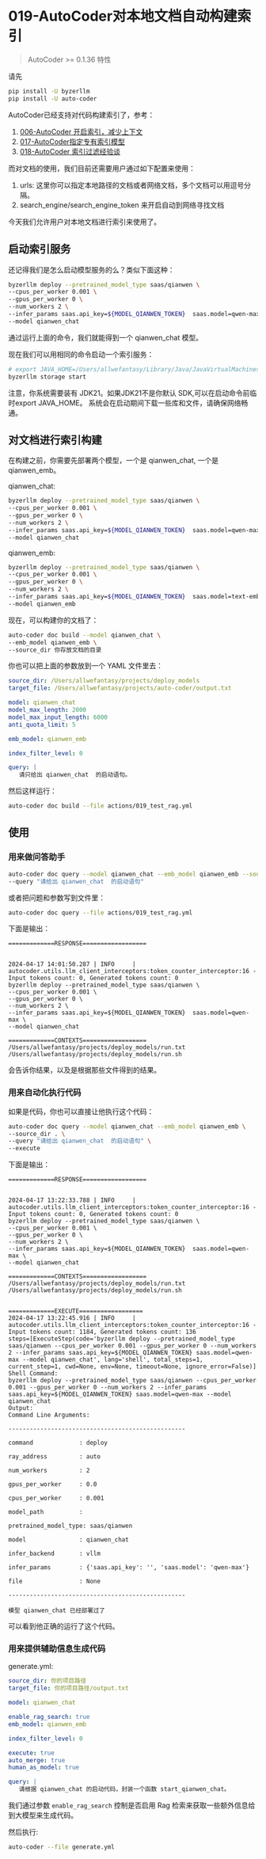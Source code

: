 # 019-AutoCoder对本地文档自动构建索引

> AutoCoder >= 0.1.36 特性

请先

```bash
pip install -U byzerllm
pip install -U auto-coder
```

AutoCoder已经支持对代码构建索引了，参考：

1. [006-AutoCoder 开启索引，减少上下文](006-AutoCoder%20%E5%BC%80%E5%90%AF%E7%B4%A2%E5%BC%95%EF%BC%8C%E5%87%8F%E5%B0%91%E4%B8%8A%E4%B8%8B%E6%96%87.md)
2. [017-AutoCoder指定专有索引模型](017-AutoCoder%E6%8C%87%E5%AE%9A%E4%B8%93%E6%9C%89%E7%B4%A2%E5%BC%95%E6%A8%A1%E5%9E%8B.md)
3. [018-AutoCoder 索引过滤经验谈](018-AutoCoder%20索引过滤经验谈.md)

而对文档的使用，我们目前还需要用户通过如下配置来使用：

1. urls: 这里你可以指定本地路径的文档或者网络文档，多个文档可以用逗号分隔。
2. search_engine/search_engine_token 来开启自动到网络寻找文档

今天我们允许用户对本地文档进行索引来使用了。

## 启动索引服务

还记得我们是怎么启动模型服务的么？类似下面这种：

```bash
byzerllm deploy --pretrained_model_type saas/qianwen \
--cpus_per_worker 0.001 \
--gpus_per_worker 0 \
--num_workers 2 \
--infer_params saas.api_key=${MODEL_QIANWEN_TOKEN}  saas.model=qwen-max \
--model qianwen_chat
```


通过运行上面的命令，我们就能得到一个 qianwen_chat 模型。

现在我们可以用相同的命令启动一个索引服务：

```bash
# export JAVA_HOME=/Users/allwefantasy/Library/Java/JavaVirtualMachines/openjdk-21/Contents/Home
byzerllm storage start
```

注意，你系统需要装有 JDK21。如果JDK21不是你默认 SDK,可以在启动命令前临时export JAVA_HOME。
系统会在启动期间下载一些库和文件，请确保网络畅通。

## 对文档进行索引构建

在构建之前，你需要先部署两个模型，一个是 qianwen_chat, 一个是qianwen_emb。 

qianwen_chat:

```bash
byzerllm deploy --pretrained_model_type saas/qianwen \
--cpus_per_worker 0.001 \
--gpus_per_worker 0 \
--num_workers 2 \
--infer_params saas.api_key=${MODEL_QIANWEN_TOKEN}  saas.model=qwen-max \
--model qianwen_chat
```

qianwen_emb:

```bash
byzerllm deploy --pretrained_model_type saas/qianwen \
--cpus_per_worker 0.001 \
--gpus_per_worker 0 \
--num_workers 2 \
--infer_params saas.api_key=${MODEL_QIANWEN_TOKEN}  saas.model=text-embedding-v2 \
--model qianwen_emb
```

现在，可以构建你的文档了：

```bash
auto-coder doc build --model qianwen_chat \
--emb_model qianwen_emb \
--source_dir 你存放文档的目录
```

你也可以把上面的参数放到一个 YAML 文件里去：

```yaml
source_dir: /Users/allwefantasy/projects/deploy_models
target_file: /Users/allwefantasy/projects/auto-coder/output.txt 

model: qianwen_chat
model_max_length: 2000
model_max_input_length: 6000
anti_quota_limit: 5

emb_model: qianwen_emb

index_filter_level: 0

query: |   
   请只给出 qianwen_chat  的启动语句。   
```

然后这样运行：

```bash
auto-coder doc build --file actions/019_test_rag.yml 
```

## 使用

### 用来做问答助手

```bash
auto-coder doc query --model qianwen_chat --emb_model qianwen_emb --source_dir . \
--query "请给出 qianwen_chat  的启动语句"
```
或者把问题和参数写到文件里：

```bash
auto-coder doc query --file actions/019_test_rag.yml 
```

下面是输出：

```
=============RESPONSE==================


2024-04-17 14:01:50.287 | INFO     | autocoder.utils.llm_client_interceptors:token_counter_interceptor:16 - Input tokens count: 0, Generated tokens count: 0
byzerllm deploy --pretrained_model_type saas/qianwen \
--cpus_per_worker 0.001 \
--gpus_per_worker 0 \
--num_workers 2 \
--infer_params saas.api_key=${MODEL_QIANWEN_TOKEN}  saas.model=qwen-max \
--model qianwen_chat

=============CONTEXTS==================
/Users/allwefantasy/projects/deploy_models/run.txt
/Users/allwefantasy/projects/deploy_models/run.sh
```
会告诉你结果，以及是根据那些文件得到的结果。

### 用来自动化执行代码

如果是代码，你也可以直接让他执行这个代码：

```bash
auto-coder doc query --model qianwen_chat --emb_model qianwen_emb \
--source_dir . \
--query "请给出 qianwen_chat  的启动语句" \
--execute
```

下面是输出：

```
=============RESPONSE==================


2024-04-17 13:22:33.788 | INFO     | autocoder.utils.llm_client_interceptors:token_counter_interceptor:16 - Input tokens count: 0, Generated tokens count: 0
byzerllm deploy --pretrained_model_type saas/qianwen \
--cpus_per_worker 0.001 \
--gpus_per_worker 0 \
--num_workers 2 \
--infer_params saas.api_key=${MODEL_QIANWEN_TOKEN}  saas.model=qwen-max \
--model qianwen_chat

=============CONTEXTS==================
/Users/allwefantasy/projects/deploy_models/run.txt
/Users/allwefantasy/projects/deploy_models/run.sh


=============EXECUTE==================
2024-04-17 13:22:45.916 | INFO     | autocoder.utils.llm_client_interceptors:token_counter_interceptor:16 - Input tokens count: 1184, Generated tokens count: 136
steps=[ExecuteStep(code='byzerllm deploy --pretrained_model_type saas/qianwen --cpus_per_worker 0.001 --gpus_per_worker 0 --num_workers 2 --infer_params saas.api_key=${MODEL_QIANWEN_TOKEN} saas.model=qwen-max --model qianwen_chat', lang='shell', total_steps=1, current_step=1, cwd=None, env=None, timeout=None, ignore_error=False)]
Shell Command:
byzerllm deploy --pretrained_model_type saas/qianwen --cpus_per_worker 0.001 --gpus_per_worker 0 --num_workers 2 --infer_params saas.api_key=${MODEL_QIANWEN_TOKEN} saas.model=qwen-max --model qianwen_chat
Output:
Command Line Arguments:

--------------------------------------------------

command             : deploy

ray_address         : auto

num_workers         : 2

gpus_per_worker     : 0.0

cpus_per_worker     : 0.001

model_path          : 

pretrained_model_type: saas/qianwen

model               : qianwen_chat

infer_backend       : vllm

infer_params        : {'saas.api_key': '', 'saas.model': 'qwen-max'}

file                : None

--------------------------------------------------

模型 qianwen_chat 已经部署过了
```

可以看到他正确的运行了这个代码。

### 用来提供辅助信息生成代码

generate.yml:

```yaml
source_dir: 你的项目路径
target_file: 你的项目路径/output.txt 

model: qianwen_chat

enable_rag_search: true
emb_model: qianwen_emb

index_filter_level: 0

execute: true
auto_merge: true
human_as_model: true

query: |   
   请根据 qianwen_chat 的启动代码，封装一个函数 start_qianwen_chat。
```

我们通过参数 `enable_rag_search` 控制是否启用 Rag 检索来获取一些额外信息给到大模型来生成代码。

然后执行:

```bash
auto-coder --file generate.yml
```







